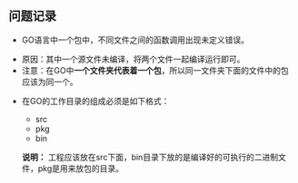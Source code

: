 ## 问题记录

- GO语言中一个包中，不同文件之间的函数调用出现未定义错误。

 * 原因：其中一个源文件未编译，将两个文件一起编译运行即可。
 * 注意：在GO中**一个文件夹代表着一个包**，所以同一文件夹下面的文件中的包应该为同一个。
 
- 在GO的工作目录的组成必须是如下格式：

  * src
  * pkg
  * bin
  
  **说明：** 工程应该放在src下面，bin目录下放的是编译好的可执行的二进制文件，pkg是用来放包的目录。
